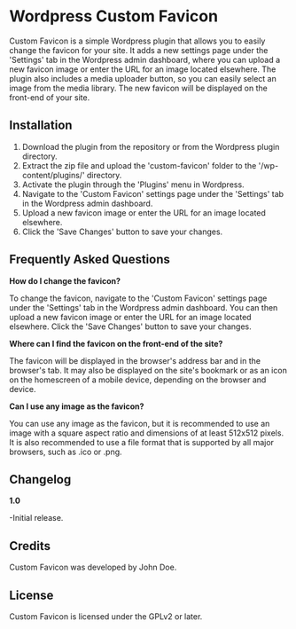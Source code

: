 # Wordpress Custom Favicon
Custom Favicon is a simple Wordpress plugin that allows you to easily change the favicon for your site. It adds a new settings page under the 'Settings' tab in the Wordpress admin dashboard, where you can upload a new favicon image or enter the URL for an image located elsewhere. The plugin also includes a media uploader button, so you can easily select an image from the media library. The new favicon will be displayed on the front-end of your site.

## Installation
1. Download the plugin from the repository or from the Wordpress plugin directory.
2. Extract the zip file and upload the 'custom-favicon' folder to the '/wp-content/plugins/' directory.
3. Activate the plugin through the 'Plugins' menu in Wordpress.
4. Navigate to the 'Custom Favicon' settings page under the 'Settings' tab in the Wordpress admin dashboard.
5. Upload a new favicon image or enter the URL for an image located elsewhere.
6. Click the 'Save Changes' button to save your changes.

## Frequently Asked Questions
**How do I change the favicon?**

To change the favicon, navigate to the 'Custom Favicon' settings page under the 'Settings' tab in the Wordpress admin dashboard. You can then upload a new favicon image or enter the URL for an image located elsewhere. Click the 'Save Changes' button to save your changes.

**Where can I find the favicon on the front-end of the site?**

The favicon will be displayed in the browser's address bar and in the browser's tab. It may also be displayed on the site's bookmark or as an icon on the homescreen of a mobile device, depending on the browser and device.

**Can I use any image as the favicon?**

You can use any image as the favicon, but it is recommended to use an image with a square aspect ratio and dimensions of at least 512x512 pixels. It is also recommended to use a file format that is supported by all major browsers, such as .ico or .png.

## Changelog

**1.0**

-Initial release.

## Credits
Custom Favicon was developed by John Doe.

## License
Custom Favicon is licensed under the GPLv2 or later.